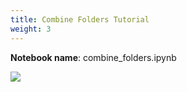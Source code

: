 ```yaml
---
title: Combine Folders Tutorial
weight: 3
---
```


**Notebook name**: combine_folders.ipynb

<img src='/images/comingsoon.png' />